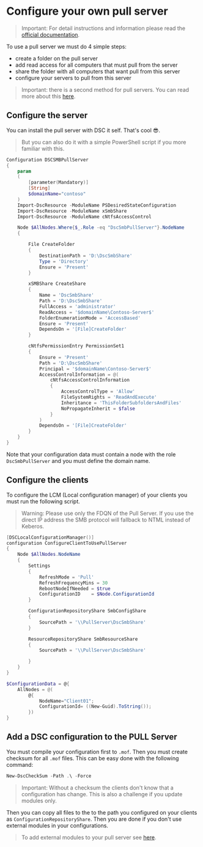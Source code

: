 # Configure your own pull server

> Important: For detail instructions and information please read the [official documentation](https://docs.microsoft.com/en-us/powershell/dsc/pull-server/pullserversmb).

To use a pull server we must do 4 simple steps:

* create a folder on the pull server
* add read access for all computers that must pull from the server
* share the folder with all computers that want pull from this server
* configure your servers to pull from this server

> Important: there is a second method for pull servers. You can read more about this [here](https://docs.microsoft.com/en-us/powershell/dsc/pull-server/pullserver).

## Configure the server

You can install the pull server with DSC it self. That's cool 😎.

> But you can also do it with a simple PowerShell script if you more familiar with this.

```powershell
Configuration DSCSMBPullServer
{
    param
    (
        [parameter(Mandatory)]
        [String]
        $domainName="contoso"
    )
    Import-DscResource -ModuleName PSDesiredStateConfiguration
    Import-DscResource -ModuleName xSmbShare
    Import-DscResource -ModuleName cNtfsAccessControl

    Node $AllNodes.Where{$_.Role -eq "DscSmbPullServer"}.NodeName
    {

        File CreateFolder
        {
            DestinationPath = 'D:\DscSmbShare'
            Type = 'Directory'
            Ensure = 'Present'
        }

        xSMBShare CreateShare
        {
            Name = 'DscSmbShare'
            Path = 'D:\DscSmbShare'
            FullAccess = 'administrator'
            ReadAccess = '$domainName\Contoso-Server$'
            FolderEnumerationMode = 'AccessBased'
            Ensure = 'Present'
            DependsOn = '[File]CreateFolder'
        }

        cNtfsPermissionEntry PermissionSet1
        {
            Ensure = 'Present'
            Path = 'D:\DscSmbShare'
            Principal = '$domainName\Contoso-Server$'
            AccessControlInformation = @(
                cNtfsAccessControlInformation
                {
                    AccessControlType = 'Allow'
                    FileSystemRights = 'ReadAndExecute'
                    Inheritance = 'ThisFolderSubfoldersAndFiles'
                    NoPropagateInherit = $false
                }
            )
            DependsOn = '[File]CreateFolder'
        }
    }
}
```

Note that your configuration data must contain a node with the role `DscSmbPullServer` and you must define the domain name.

## Configure the clients

To configure the LCM (Local configuration manager) of your clients you must run the following script.

> Warning: Please use only the FDQN of the Pull Server. If you use the direct IP address the SMB protocol will fallback to NTML instead of Keberos.

```powershell
[DSCLocalConfigurationManager()]
configuration ConfigureClientToUsePullServer
{
    Node $AllNodes.NodeName
    {
        Settings
        {
            RefreshMode = 'Pull'
            RefreshFrequencyMins = 30
            RebootNodeIfNeeded = $true
            ConfigurationID    = $Node.ConfigurationId
        }

        ConfigurationRepositoryShare SmbConfigShare
        {
            SourcePath = '\\PullServer\DscSmbShare'
        }

        ResourceRepositoryShare SmbResourceShare
        {
            SourcePath = '\\PullServer\DscSmbShare'

        }
    }
}

$ConfigurationData = @{
    AllNodes = @(
        @{
            NodeName="Client01";
            ConfigurationId= ((New-Guid).ToString());
        })
}
```

## Add a DSC configuration to the PULL Server

You must compile your configuration first to `.mof`. Then you must create checksum for all `.mof` files. This can be easy done with the following command:

```powershell
New-DscCheckSum -Path .\ -Force
```

> Important: Without a checksum the clients don't know that a configuration has change. This is also a challenge if you update modules only.

Then you can copy all files to the to the path you configured on your clients as `ConfigurationRepositoryShare`. Then you are done if you don't use external modules in your configurations.

> To add external modules to your pull server see [here](https://docs.microsoft.com/en-us/powershell/dsc/pull-server/pullserversmb#placing-configurations-and-resources).

